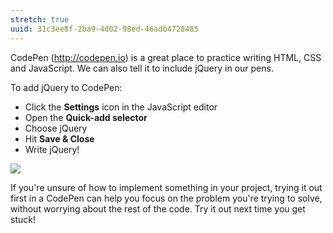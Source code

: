 ```yaml
---
stretch: true
uuid: 31c3ee8f-2ba9-4d02-98ed-46adb4728485
---
```




CodePen (<http://codepen.io>) is a great place to practice writing HTML, CSS and JavaScript. We can also tell it to include jQuery in our pens.

To add jQuery to CodePen:

- Click the **Settings** icon in the JavaScript editor
- Open the **Quick-add selector**
- Choose jQuery
- Hit **Save & Close**
- Write jQuery!

![](https://cl.ly/3U2d230s1w13/Screen%20Recording%202017-10-10%20at%2007.36%20PM.gif)


If you're unsure of how to implement something in your project, trying it out first in a CodePen can help you focus on the problem you're trying to solve, without worrying about the rest of the code. Try it out next time you get stuck!
